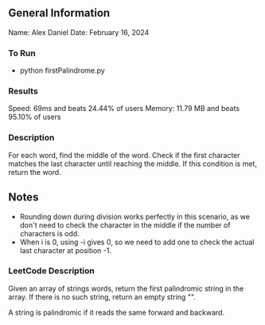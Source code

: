 ## General Information
Name: Alex Daniel
Date: February 16, 2024

### To Run
- python firstPalindrome.py

### Results
Speed: 69ms and beats 24.44% of users
Memory: 11.79 MB and beats 95.10% of users

### Description
For each word, find the middle of the word. Check if the first character matches the last character until reaching
the middle. If this condition is met, return the word.

## Notes
- Rounding down during division works perfectly in this scenario, as we don't need to check the character in the middle
if the number of characters is odd.
- When i is 0, using -i gives 0, so we need to add one to check the actual last character at position -1.

### LeetCode Description
Given an array of strings words, return the first palindromic string in the array. If there is no such string, return an empty string "".

A string is palindromic if it reads the same forward and backward.